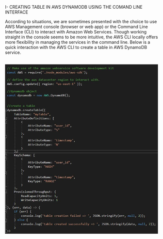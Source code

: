 
I- CREATING TABLE IN AWS DYNAMODB USING THE COMAND LINE INTERFACE


According to situations, we are sometimes presented with the choice to use AWS Management console (browser or web app) or the Command Line Interface (CLI) to interact with Amazon Web Services. Though working straight in the console seems to be more intuitive, the AWS CLI locally offers more flexibility in managing the services in the command line. Below is a quick interaction with the AWS CLI to create a table in AWS DynamoDB service.


&nbsp;&nbsp;&nbsp;&nbsp;&nbsp;&nbsp;&nbsp;&nbsp;&nbsp;&nbsp;&nbsp;&nbsp;&nbsp;![jpg](/images/table_aws.jpg)
